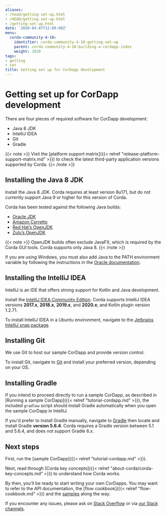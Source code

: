 ```yaml
---
aliases:
- /head/getting-set-up.html
- /HEAD/getting-set-up.html
- /getting-set-up.html
date: '2020-04-07T12:00:00Z'
menu:
  corda-community-4-10:
    identifier: corda-community-4-10-getting-set-up
    parent: corda-community-4-10-building-a-cordapp-index
    weight: 1020
tags:
- getting
- set
title: Getting set up for CorDapp development
---
```



# Getting set up for CorDapp development

There are four pieces of required software for CorDapp development: 
* Java 8 JDK
* IntelliJ IDEA
* Git
* Gradle

{{< note >}} Visit the [platform support matrix]({{< relref "release-platform-support-matrix.md" >}}) to check the latest third-party application versions supported by Corda. {{< /note >}}

## Installing the Java 8 JDK

Install the Java 8 JDK. Corda requires at least version 8u171, but do not currently support Java 9 or higher for this version of Corda.

Corda has been tested against the following Java builds:

  * [Oracle JDK](https://www.oracle.com/technetwork/java/javase/downloads/jdk8-downloads-2133151.html)
  * [Amazon Corretto](https://aws.amazon.com/corretto/)
  * [Red Hat’s OpenJDK](https://developers.redhat.com/products/openjdk/overview/)
  * [Zulu’s OpenJDK](https://www.azul.com/)

{{< note >}}
  OpenJDK builds often exclude JavaFX, which is required by the Corda GUI tools. Corda supports only Java 8.
  {{< /note >}}

If you are using Windows, you must also add Java to the PATH environment variable by following the instructions in the [Oracle documentation](https://docs.oracle.com/javase/7/docs/webnotes/install/windows/jdk-installation-windows.html#path).

## Installing the IntelliJ IDEA

IntelliJ is an IDE that offers strong support for Kotlin and Java development.

Install the [IntelliJ IDEA Community Edition](https://www.jetbrains.com/idea/). Corda supports IntelliJ IDEA versions **2017.x**, **2018.x**, **2019.x**, and **2020.x**; and Kotlin plugin version 1.2.71.


To install IntelliJ IDEA in a Ubuntu environment, navigate to the [Jetbrains IntelliJ snap package](https://snapcraft.io/intellij-idea-community).

## Installing Git

We use Git to host our sample CorDapp and provide version control.

To install Git, navigate to [Git](https://git-scm.com/) and install your preferred version, depending on your OS.

## Installing Gradle

If you intend to proceed directly to run a sample CorDapp, as described in [Running a sample CorDapp]({{< relref "tutorial-cordapp.md" >}}), the included `gradlew` script should install Gradle automatically when you open the sample CorDapp in IntelliJ.

If you'd prefer to install Gradle manually, navigate to [Gradle](https://gradle.org/releases/) then locate and install Gradle **version 5.6.4**. Corda requires a Gradle version between 5.1 and 5.6.4, and does not support Gradle 6.x.

## Next steps

First, run the [sample CorDapp]({{< relref "tutorial-cordapp.md" >}}).

Next, read through [Corda key concepts]({{< relref "about-corda/corda-key-concepts.md" >}}) to understand how Corda works.

By then, you’ll be ready to start writing your own CorDapps. You may want to refer to the
API documentation, the [flow cookbook]({{< relref "flow-cookbook.md" >}}) and the
[samples](https://www.corda.net/samples/) along the way.

If you encounter any issues, please ask on [Stack Overflow](https://stackoverflow.com/questions/tagged/corda) or via [our Slack channels](http://cordaledger.slack.com).
